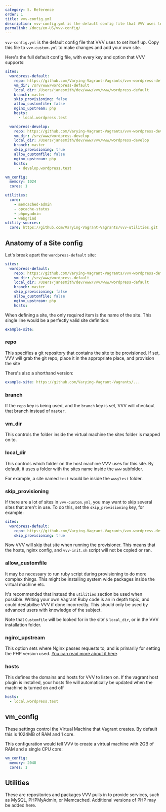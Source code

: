 ```yaml
---
category: 5. Reference
order: 1
title: vvv-config.yml
description: vvv-config.yml is the default config file that VVV uses to set itself up. Use vvv-custom.yml to make changes and add your own site.
permalink: /docs/en-US/vvv-config/
---
```


`vvv-config.yml` is the default config file that VVV uses to set itself up. Copy this file to `vvv-custom.yml` to make changes and add your own site.

Here's the full default config file, with every key and option that VVV supports:

```yaml
sites:
  wordpress-default:
    repo: https://github.com/Varying-Vagrant-Vagrants/vvv-wordpress-default.git
    vm_dir: /srv/www/wordpress-default
    local_dir: /Users/janesmith/dev/www/vvv/www/wordpress-default
    branch: master
    skip_provisioning: false
    allow_customfile: false
    nginx_upstream: php
    hosts:
      - local.wordpress.test

  wordpress-develop:
    repo: https://github.com/Varying-Vagrant-Vagrants/vvv-wordpress-develop.git
    vm_dir: /srv/www/wordpress-develop
    local_dir: /Users/janesmith/dev/www/vvv/www/wordpress-develop
    branch: master
    skip_provisioning: true
    allow_customfile: false
    nginx_upstream: php
    hosts:
      - develop.wordpress.test

vm_config:
  memory: 1024
  cores: 1

utilities:
  core:
    - memcached-admin
    - opcache-status
    - phpmyadmin
    - webgrind
utility-sources:
  core: https://github.com/Varying-Vagrant-Vagrants/vvv-utilities.git
```

## Anatomy of a Site config

Let's break apart the `wordpress-default` site:

```yaml
sites:
  wordpress-default:
    repo: https://github.com/Varying-Vagrant-Vagrants/vvv-wordpress-default.git
    vm_dir: /srv/www/wordpress-default
    local_dir: /Users/janesmith/dev/www/vvv/www/wordpress-default
    branch: master
    skip_provisioning: false
    allow_customfile: false
    nginx_upstream: php
    hosts:
```

When defining a site, the only required item is the name of the site. This single line would be a perfectly valid site definition:

```yaml
example-site:
```


### repo

This specifies a git repository that contains the site to be provisioned. If set, VVV will grab the git repo, place it in the appropriate place, and provision the site

There's also a shorthand version:

```yaml
example-site: https://github.com/Varying-Vagrant-Vagrants/...
```

### branch

If the `repo` key is being used, and the `branch` key is set, VVV will checkout that branch instead of `master`.

### vm_dir

This controls the folder inside the virtual machine the sites folder is mapped on to.

### local_dir

This controls which folder on the host machine VVV uses for this site. By default, it uses a folder with the sites name inside the `www` subfolder.

For example, a site named `test` would be inside the `www/test` folder.

### skip_provisioning

If there are a lot of sites in `vvv-custom.yml`, you may want to skip several sites that aren't in use. To do this, set the `skip_provisioning` key, for example:

```yaml
sites:
  wordpress-default:
    repo: https://github.com/Varying-Vagrant-Vagrants/vvv-wordpress-default.git
    skip_provisioning: true
```

Now VVV will skip that site when running the provisioner. This means that the hosts, nginx config, and `vvv-init.sh` script will not be copied or ran.

### allow_customfile

It may be necessary to run ruby script during provisioning to do more complex things. This might be installing system wide packages inside the virtual machine etc.

It's recommended that instead the `utilities` section be used when possible. Writing your own Vagrant Ruby code is an in depth topic, and could destabilise VVV if done incorrectly. This should only be used by advanced users with knowledge of the subject.

Note that `Customfile` will be looked for in the site's `local_dir`, or in the VVV installation folder.

### nginx_upstream

This option sets where Nginx passes requests to, and is primarily for setting the PHP version used. [You can read more about it here](adding-a-new-site/changing-php-version.md).

### hosts

This defines the domains and hosts for VVV to listen on. If the vagrant host plugin is installed, your hosts file will automatically be updated when the machine is turned on and off

```yaml
hosts:
  - local.wordpress.test
```

## vm_config

These settings control the Virtual Machine that Vagrant creates. By default this is 1024MB of RAM and 1 core.

This configuration would tell VVV to create a virtual machine with 2GB of RAM and a single CPU core:

```yaml
vm_config:
  memory: 2048
  cores: 1
```

## Utilities

These are repositories and packages VVV pulls in to provide services, such as MySQL, PHPMyAdmin, or Memcached. Additional versions of PHP may be added here.
